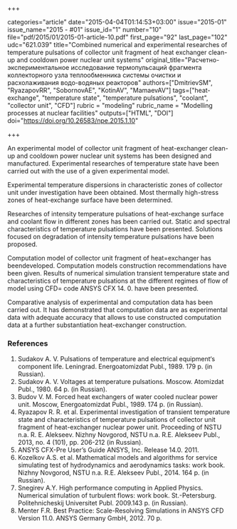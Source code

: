 +++

categories="article"
date="2015-04-04T01:14:53+03:00"
issue="2015-01"
issue_name="2015 - #01"
issue_id="1"
number="10"
file="pdf/2015/01/2015-01-article-10.pdf"
first_page="92"
last_page="102"
udc="621.039"
title="Combined numerical and experimental researches of temperature pulsations of collector unit fragment of heat exchanger clean-up and cooldown power nuclear unit systems"
original_title="Расчетно-экспериментальное исследование термопульсаций фрагмента коллекторного узла теплообменника системы очистки и расхолаживания водо-водяных реакторов"
authors=["DmitrievSM", "RyazapovRR", "SobornovAE", "KotinAV", "MamaevAV"]
tags=["heat-exchange", "temperature state", "temperature pulsations", "coolant", "collector unit", "CFD"]
rubric = "modeling"
rubric_name = "Modelling processes at nuclear facilities"
outputs=["HTML", "DOI"]
doi="https://doi.org/10.26583/npe.2015.1.10"

+++

An experimental model of collector unit fragment of heat-exchanger clean-up and cooldown power nuclear unit systems has been designed and manufactured. Experimental researches of temperature state have been carried out with the use of a given experimental model.

Experimental temperature dispersions in characteristic zones of collector unit under investigation have been obtained. Most thermally high-stress zones of heat-exchange surface have been determined.

Researches of intensity temperature pulsations of heat-exchange surface and coolant flow in different zones has been carried out. Static and spectral characteristics of temperature pulsations have been presented. Solutions focused on degradation of intensity temperature pulsations have been proposed.

Computation model of collector unit fragment of heat=exchanger has beendeveloped. Computation models construction recommendations have been given. Results of numerical simulation transient temperature state and characteristics of temperature pulsations at the different regimes of flow of model using CFD= code ANSYS CFX 14. 0. have been presented.

Comparative analysis of experimental and computation data has been carried out. It has demonstrated that computation data are as experimental data with adequate accuracy that allows to use constructed computation data at a further substantiation heat-exchanger construction.

### References

1. Sudakov A. V. Pulsations of temperature and electrical equipment‘s component life. Leningrad. Energoatomizdat Publ., 1989. 179 p. (in Russian).
2. Sudakov A. V. Voltages at temperature pulsations. Moscow. Atomizdat Publ., 1980. 64 p. (in Russian).
3. Budov V. M. Forced heat exchangers of water cooled nuclear power unit. Moscow, Energoatomizdat Publ., 1989. 174 p. (in Russian).
4. Ryazapov R. R. et al. Experimental investigation of transient temperature state and characteristics of temperature pulsations of collector unit fragment of heat-exchanger nuclear power unit. Proceeding of NSTU n.a. R. E. Alekseev. Nizhny Novgorod, NSTU n.a. R.E. Alekseev Publ., 2013, no. 4 (101), pp. 206-212 (in Russian).
5. ANSYS CFX-Pre User’s Guide ANSYS, Inc. Release 14.0. 2011.
6. Kozelkov A.S. et al. Mathematical models and algorithms for service simulating test of hydrodynamics and aerodynamics tasks: work book. Nizhny Novgorod, NSTU n.a. R.E. Alekseev Publ., 2014. 164 p. (in Russian).
7. Snegirev A.Y. High performance computing in Applied Physics. Numerical simulation of turbulent flows: work book. St.-Petersburg. Politehnicheskij Universitet Publ. 2009.143 p. (in Russian).
8. Menter F.R. Best Practice: Scale-Resolving Simulations in ANSYS CFD Version 11.0. ANSYS Germany GmbH, 2012. 70 p.